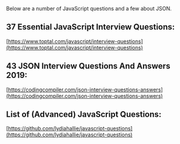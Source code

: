 Below are a number of JavaScript questions and a few about JSON.

## 37 Essential JavaScript Interview Questions:
[https://www.toptal.com/javascript/interview-questions](https://www.toptal.com/javascript/interview-questions)


## 43 JSON Interview Questions And Answers 2019:
[https://codingcompiler.com/json-interview-questions-answers](https://codingcompiler.com/json-interview-questions-answers)

## List of (Advanced) JavaScript Questions:
[https://github.com/lydiahallie/javascript-questions](https://github.com/lydiahallie/javascript-questions)